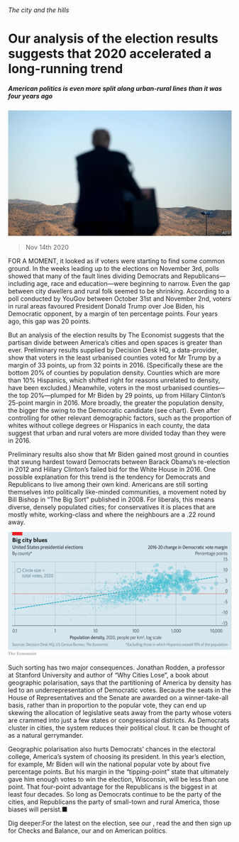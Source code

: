 ###### The city and the hills

# Our analysis of the election results suggests that 2020 accelerated a long-running trend 

##### American politics is even more split along urban-rural lines than it was four years ago 

![image](images/20201114_USP503.jpg) 

> Nov 14th 2020 

FOR A MOMENT, it looked as if voters were starting to find some common ground. In the weeks leading up to the elections on November 3rd, polls showed that many of the fault lines dividing Democrats and Republicans—including age, race and education—were beginning to narrow. Even the gap between city dwellers and rural folk seemed to be shrinking. According to a poll conducted by YouGov between October 31st and November 2nd, voters in rural areas favoured President Donald Trump over Joe Biden, his Democratic opponent, by a margin of ten percentage points. Four years ago, this gap was 20 points.

But an analysis of the election results by The Economist suggests that the partisan divide between America’s cities and open spaces is greater than ever. Preliminary results supplied by Decision Desk HQ, a data-provider, show that voters in the least urbanised counties voted for Mr Trump by a margin of 33 points, up from 32 points in 2016. (Specifically these are the bottom 20% of counties by population density. Counties which are more than 10% Hispanics, which shifted right for reasons unrelated to density, have been excluded.) Meanwhile, voters in the most urbanised counties—the top 20%—plumped for Mr Biden by 29 points, up from Hillary Clinton’s 25-point margin in 2016. More broadly, the greater the population density, the bigger the swing to the Democratic candidate (see chart). Even after controlling for other relevant demographic factors, such as the proportion of whites without college degrees or Hispanics in each county, the data suggest that urban and rural voters are more divided today than they were in 2016.


Preliminary results also show that Mr Biden gained most ground in counties that swung hardest toward Democrats between Barack Obama’s re-election in 2012 and Hillary Clinton’s failed bid for the White House in 2016. One possible explanation for this trend is the tendency for Democrats and Republicans to live among their own kind. Americans are still sorting themselves into politically like-minded communities, a movement noted by Bill Bishop in “The Big Sort” published in 2008. For liberals, this means diverse, densely populated cities; for conservatives it is places that are mostly white, working-class and where the neighbours are a .22 round away.

![image](images/20201114_USC232.png) 


Such sorting has two major consequences. Jonathan Rodden, a professor at Stanford University and author of “Why Cities Lose”, a book about geographic polarisation, says that the partitioning of America by density has led to an underrepresentation of Democratic votes. Because the seats in the House of Representatives and the Senate are awarded on a winner-take-all basis, rather than in proportion to the popular vote, they can end up skewing the allocation of legislative seats away from the party whose voters are crammed into just a few states or congressional districts. As Democrats cluster in cities, the system reduces their political clout. It can be thought of as a natural gerrymander.

Geographic polarisation also hurts Democrats’ chances in the electoral college, America’s system of choosing its president. In this year’s election, for example, Mr Biden will win the national popular vote by about five percentage points. But his margin in the “tipping-point” state that ultimately gave him enough votes to win the election, Wisconsin, will be less than one point. That four-point advantage for the Republicans is the biggest in at least four decades. So long as Democrats continue to be the party of the cities, and Republicans the party of small-town and rural America, those biases will persist.■

Dig deeper:For the latest on the election, see our , read the  and then sign up for Checks and Balance, our  and  on American politics.

